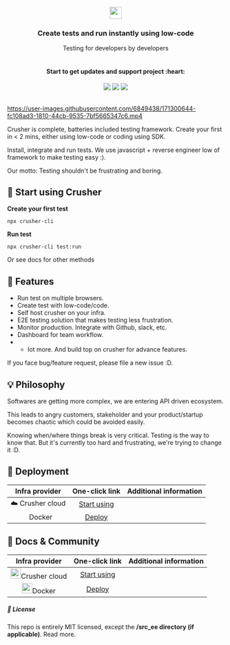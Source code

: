 <br/>
<div align="center">
<img src="https://i.imgur.com/Z6wyajH.png" height="28" style="margin: 0 auto;"/>
<h3 align="center" >Create tests and run  instantly using low-code</h3>
<div>Testing for developers by developers</div><br/>


</div>
<div align="center">
<h4> Start to get updates and support project :heart: </h4>
</div>

<div align="center">
  <img src="https://img.shields.io/github/stars/crusherdev/crusher.svg?style=social&label=Star"/>  
    <img src="https://img.shields.io/github/forks/crusherdev/crusher.svg?style=social&label=Fork"/>
     <img src="https://img.shields.io/github/watchers/crusherdev/crusher.svg?style=social&label=Watch"/>
</div>
<br/>



https://user-images.githubusercontent.com/6849438/171300644-fc108ad3-1810-44cb-9535-7bf5665347c6.mp4

Crusher is complete, batteries included testing framework. Create your first in < 2 mins, either using low-code or coding using SDK.

Install, integrate and run tests. We use javascript + reverse engineer low of framework to make testing easy :). 

Our motto: Testing shouldn't be frustrating and boring. 


## 🚀 Start using Crusher

**Create your first test**

```
npx crusher-cli
```


**Run test**

```
npx crusher-cli test:run
```

Or see docs for other methods

## 🔮 Features

- Run test on multiple browsers.
- Create test with low-code/code.
- Self host crusher on your infra. 
- E2E testing solution that makes testing less frustration.
- Monitor production. Integrate with Github, slack, etc.
- Dashboard for team workflow.
- + lot more. And build top on crusher for advance features.

If you face bug/feature request, please file a new issue :D.

## 💡 Philosophy

Softwares are getting more complex, we are entering API driven ecosystem.

This leads to angry customers, stakeholder and your product/startup becomes chaotic which could be avoided easily.

Knowing when/where things break is very critical. Testing is the way to know that. But it's currently too hard and frustrating, we're trying to change it :D.


## 🧱 Deployment

|                                   **Infra provider**                                   |                                **One-click link**                                | **Additional information** |
| :------------------------------------------------------------------------------------: | :------------------------------------------------------------------------------: | :------------------------: |
| <div style=""> ☁️ Crusher cloud </div> | [Start using](https://app.crusher.dev) |                            |
| <div style=""> <img src="https://i.imgur.com/x2v2EpM.png" height="12px"/>Docker </div> | [Deploy](https://docs.crusher.dev/docs/self-host/how-to-setup-crusher-on-docker) |                            |

## 📝 Docs & Community
|                                   **Infra provider**                                   |                                **One-click link**                                | **Additional information** |
| :------------------------------------------------------------------------------------: | :------------------------------------------------------------------------------: | :------------------------: |
| <div style=""> <img src="https://i.imgur.com/x2v2EpM.png" height="24px"/>Crusher cloud </div> | [Start using](https://app.crusher.dev) |                            |
| <div style=""> <img src="https://i.imgur.com/x2v2EpM.png" height="24px"/>Docker </div> | [Deploy](https://docs.crusher.dev/docs/self-host/how-to-setup-crusher-on-docker) |                            |


##### 📝 License

This repo is entirely MIT licensed, except the **/src_ee directory (if applicable)**. Read more.
